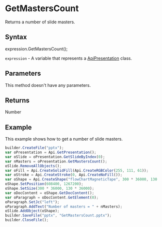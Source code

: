 # GetMastersCount

Returns a number of slide masters.

## Syntax

expression.GetMastersCount();

`expression` - A variable that represents a [ApiPresentation](../ApiPresentation.md) class.

## Parameters

This method doesn't have any parameters.

## Returns

Number

## Example

This example shows how to get a number of slide masters.

```javascript
builder.CreateFile("pptx");
var oPresentation = Api.GetPresentation();
var oSlide = oPresentation.GetSlideByIndex(0);
var nMasters = oPresentation.GetMastersCount();
oSlide.RemoveAllObjects();
var oFill = Api.CreateSolidFill(Api.CreateRGBColor(255, 111, 61));
var oStroke = Api.CreateStroke(0, Api.CreateNoFill());
var oShape = Api.CreateShape("flowChartMagneticTape", 300 * 36000, 130 * 36000, oFill, oStroke);
oShape.SetPosition(608400, 1267200);
oShape.SetSize(300 * 36000, 130 * 36000);
var oDocContent = oShape.GetDocContent();
var oParagraph = oDocContent.GetElement(0);
oParagraph.SetJc("left");
oParagraph.AddText("Number of masters = " + nMasters);
oSlide.AddObject(oShape);
builder.SaveFile("pptx", "GetMastersCount.pptx");
builder.CloseFile();
```